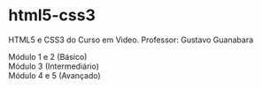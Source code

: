 # html5-css3
 HTML5 e CSS3 do Curso em Video. Professor: Gustavo Guanabara 

 Módulo 1 e 2 (Básico) <br>
 Módulo 3 (Intermediário) <br>
 Módulo 4 e 5 (Avançado)
 
